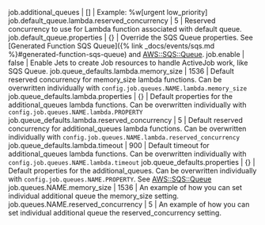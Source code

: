 job.additional_queues | [] | Example: %w[urgent low_priority]
job.default_queue.lambda.reserved_concurrency | 5 | Reserved concurrency to use for Lambda function associated with default queue.
job.default_queue.properties | {} | Override the SQS Queue properties. See [Generated Function SQS Queue]({% link _docs/events/sqs.md %}#generated-function-sqs-queue) and [AWS::SQS::Queue](https://docs.aws.amazon.com/AWSCloudFormation/latest/UserGuide/aws-resource-sqs-queue.html).
job.enable | false | Enable Jets to create Job resources to handle ActiveJob work, like SQS Queue.
job.queue_defaults.lambda.memory_size | 1536 | Default reserved concurrency for memory_size lambda functions. Can be overwritten individually with `config.job.queues.NAME.lambda.memory_size`
job.queue_defaults.lambda.properties | {} | Default properties for the additional_queues lambda functions. Can be overwritten individually with `config.job.queues.NAME.lambda.PROPERTY`
job.queue_defaults.lambda.reserved_concurrency | 5 | Default reserved concurrency for additional_queues lambda functions. Can be overwritten individually with `config.job.queues.NAME.lambda.reserved_concurrency`
job.queue_defaults.lambda.timeout | 900 | Default timeout for additional_queues lambda functions. Can be overwritten individually with `config.job.queues.NAME.lambda.timeout`
job.queue_defaults.properties | {} | Default properties for the additional_queues. Can be overwritten individually with `config.job.queues.NAME.PROPERTY`. See [AWS::SQS::Queue](https://docs.aws.amazon.com/AWSCloudFormation/latest/UserGuide/aws-resource-sqs-queue.html)
job.queues.NAME.memory_size | 1536 | An example of how you can set individual additional queue the memory_size setting.
job.queues.NAME.reserved_concurrency | 5 | An example of how you can set individual additional queue the reserved_concurrency setting.
